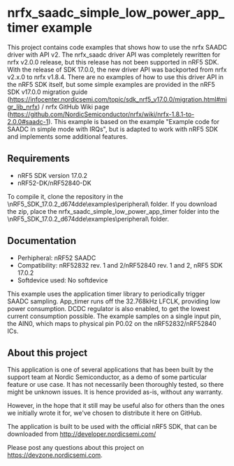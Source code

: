nrfx_saadc_simple_low_power_app_timer example
==================

 This project contains code examples that shows how to use the nrfx SAADC driver with API v2. The nrfx_saadc driver API was completely rewritten for nrfx v2.0.0 release, but this release has not been supported in nRF5 SDK. With the release of SDK 17.0.0, the new driver API was backported from nrfx v2.x.0 to nrfx v1.8.4. There are no examples of how to use this driver API in the nRF5 SDK itself, but some simple examples are provided in the nRF5 SDK v17.0.0 migration guide (https://infocenter.nordicsemi.com/topic/sdk_nrf5_v17.0.0/migration.html#migr_lib_nrfx) / nrfx GitHub Wiki page (https://github.com/NordicSemiconductor/nrfx/wiki/nrfx-1.8.1-to-2.0.0#saadc-1). This example is based on the example "Example code for SAADC in simple mode with IRQs", but is adapted to work with nRF5 SDK and implements some additional features.
 
Requirements
------------
- nRF5 SDK version 17.0.2
- nRF52-DK/nRF52840-DK

To compile it, clone the repository in the \nRF5_SDK_17.0.2_d674dde\examples\peripheral\ folder. If you download the zip, place the nrfx_saadc_simple_low_power_app_timer folder into the \nRF5_SDK_17.0.2_d674dde\examples\peripheral\ folder.

Documentation
-----------------
- Perhipheral: nRF52 SAADC
- Compatibility: nRF52832 rev. 1 and 2/nRF52840 rev. 1 and 2, nRF5 SDK 17.0.2
- Softdevice used: No softdevice
  
This example uses the application timer library to periodically trigger SAADC sampling. App_timer runs off the 32.768kHz LFCLK, providing low power consumption. DCDC regulator is also enabled, to get the lowest current consumption possible. The example samples on a single input pin, the AIN0, which maps to physical pin P0.02 on the nRF52832/nRF52840 ICs.

About this project
------------------
This application is one of several applications that has been built by the support team at Nordic Semiconductor, as a demo of some particular feature or use case. It has not necessarily been thoroughly tested, so there might be unknown issues. It is hence provided as-is, without any warranty. 

However, in the hope that it still may be useful also for others than the ones we initially wrote it for, we've chosen to distribute it here on GitHub. 

The application is built to be used with the official nRF5 SDK, that can be downloaded from http://developer.nordicsemi.com/

Please post any questions about this project on https://devzone.nordicsemi.com.
